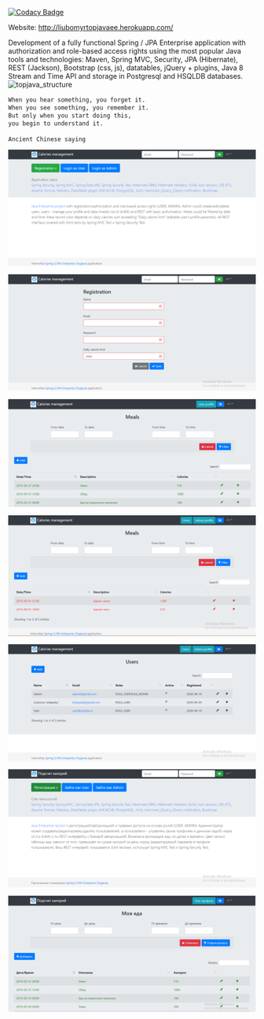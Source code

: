 
[![Codacy Badge](https://api.codacy.com/project/badge/Grade/a483d38e028f4deb86058d41865c2729)](https://app.codacy.com/manual/Liubomyr17/TopJava_Enterprise?utm_source=github.com&utm_medium=referral&utm_content=Liubomyr17/TopJava_Enterprise&utm_campaign=Badge_Grade_Dashboard)

Website: http://liubomyrtopjavaee.herokuapp.com/

Development of a fully functional Spring / JPA Enterprise application with authorization and role-based access rights using the most popular Java tools and technologies: Maven, Spring MVC, Security, JPA (Hibernate), REST (Jackson), Bootstrap (css, js), datatables, jQuery + plugins, Java 8 Stream and Time API and storage in Postgresql and HSQLDB databases.
![topjava_structure](https://user-images.githubusercontent.com/13649199/27433714-8294e6fe-575e-11e7-9c41-7f6e16c5ebe5.jpg)

    When you hear something, you forget it.
    When you see something, you remember it.
    But only when you start doing this,
    you begin to understand it.
    
    Ancient Chinese saying


![topjava_structure](src/main/webapp/resources/images/Capture1.PNG)

![topjava_structure](src/main/webapp/resources/images/Capture2.PNG)

![topjava_structure](src/main/webapp/resources/images/Capture3.PNG)

![topjava_structure](src/main/webapp/resources/images/Capture4.PNG)

![topjava_structure](src/main/webapp/resources/images/Capture5.PNG)

![topjava_structure](src/main/webapp/resources/images/Capture6.PNG)

![topjava_structure](src/main/webapp/resources/images/Capture7.PNG)
